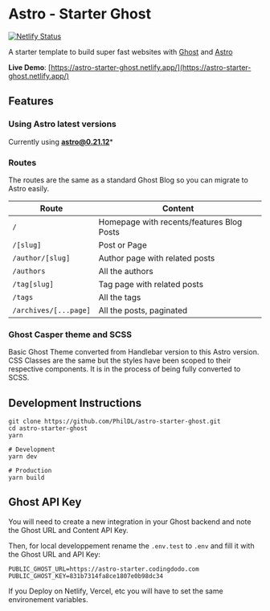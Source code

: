 # Astro - Starter Ghost

[![Netlify Status](https://api.netlify.com/api/v1/badges/81004ccd-5c51-4294-9711-67a248143e6f/deploy-status)](https://app.netlify.com/sites/astro-starter-ghost/deploys)

A starter template to build super fast websites with [Ghost](https://ghost.org/) and [Astro](https://github.com/snowpackjs/astro)

**Live Demo**: [https://astro-starter-ghost.netlify.app/](https://astro-starter-ghost.netlify.app/)

## Features

### Using Astro latest versions

Currently using **astro@0.21.12***

### Routes

The routes are the same as a standard Ghost Blog so you can migrate to Astro easily.

| Route                 | Content                                   |
| --------------------- | ----------------------------------------- |
| `/`                   | Homepage with recents/features Blog Posts |
| `/[slug]`             | Post or Page                              |
| `/author/[slug]`      | Author page with related posts            |
| `/authors`            | All the authors                           |
| `/tag[slug]`          | Tag page with related posts               |
| `/tags`               | All the tags                              |
| `/archives/[...page]` | All the posts, paginated                  |

### Ghost Casper theme and SCSS

Basic Ghost Theme converted from Handlebar version to this Astro version. CSS Classes are the same but the styles have
been scoped to their respective components. It is in the process of being fully converted to SCSS.

## Development Instructions

```
git clone https://github.com/PhilDL/astro-starter-ghost.git
cd astro-starter-ghost
yarn

# Development
yarn dev

# Production
yarn build
```

## Ghost API Key

You will need to create a new integration in your Ghost backend and note the Ghost URL and Content API Key.

Then, for local developpement rename the `.env.test` to `.env` and fill it with the Ghost URL and API Key:

```
PUBLIC_GHOST_URL=https://astro-starter.codingdodo.com
PUBLIC_GHOST_KEY=831b7314fa8ce1807e0b98dc34
```

If you Deploy on Netlify, Vercel, etc you will have to set the same environement variables.
